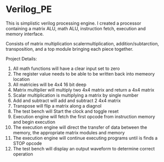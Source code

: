# Verilog_PE
 This is simplistic verilog processing engine. I created a processor containing a matrix ALU, math ALU, instruction fetch, execution and memory interface.

Consists of matrix multiplication scalermultiplication, addition/subtarction, transposition, and a top module bringing each piece together.

Project Details:
1. All math functions will have a clear input set to zero
2. The register value needs to be able to be written back into memeory location
3. All matricies will be 4x4 16 bit deep
4. Matrix multiplier will multiply two 4x4 matrix and return a 4x4 matrix
5. Scalar multiplication is multiplying a matrix by single number
6. Add and subtract will add and subtract 2 4x4 matrix
7. Transpose will flip a matrix along a diagnol
8. The test bench will Start the clock and toggle reset
9. Execution engine will fetch the first opcode from instruction memory and begin execution
10. The execution engine will direct the transfer of data between the memory, the appropriate matrix modules and memory
11. The execution engine will continue executing programs until is finds a STOP opcode
12. The test bench will display an output waveform to determine correct operation




